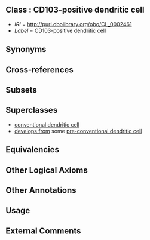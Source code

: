 
## Class : CD103-positive dendritic cell

 * *IRI* = http://purl.obolibrary.org/obo/CL_0002461
 * *Label* = CD103-positive dendritic cell

## Synonyms


## Cross-references


## Subsets


## Superclasses

 * [conventional dendritic cell](../../CL/90/CL_0000990.md)
 * [develops from](../../RO/02/RO_0002202.md) some [pre-conventional dendritic cell](../../CL/10/CL_0002010.md)

## Equivalencies


## Other Logical Axioms


## Other Annotations


## Usage


## External Comments


